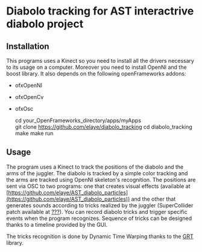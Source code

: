 Diabolo tracking for AST interactrive diabolo project
=====================================================

Installation
------------
This programs uses a Kinect so you need to install all the drivers necessary to its usage on a computer.
Moreover you need to install OpenNI and the boost library.
It also depends on the following openFrameworks addons:

- ofxOpenNI
- ofxOpenCv
- ofxOsc

    cd your_OpenFrameworks_directory/apps/myApps  
    git clone https://github.com/elaye/diabolo_tracking 
    cd diabolo_tracking
    make
    make run

Usage
-----
The program uses a Kinect to track the positions of the diabolo and the arms of the juggler.
The diabolo is tracked by a simple color tracking and the arms are tracked using OpenNI skeleton's recognition.
The positions are sent via OSC to two programs: one that creates visual effects (available at [https://github.com/elaye/AST_diabolo_particles](https://github.com/elaye/AST_diabolo_particles)) and the other that generates sounds according to tricks realized by the juggler (SuperCollider patch available at [???](???)).
You can record diabolo tricks and trigger specific events when the program recognizes.
Sequence of tricks can be designed thanks to a timeline provided by the GUI.

The tricks recognition is done by Dynamic Time Warping thanks to the [GRT](http://www.nickgillian.com/software/grt) library.

